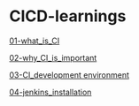 # CICD-learnings
[01-what_is_CI](https://github.com/iamtruptimane/CICD-learnings/tree/main/01-what_is_CI)

[02-why_CI_is_important](https://github.com/iamtruptimane/CICD-learnings/tree/main/02-why_CI_is_imp)

[03-CI_development environment](https://github.com/iamtruptimane/CICD-learnings/tree/main/03-CI%20(Development%20%20environment%20))

[04-jenkins_installation](https://github.com/iamtruptimane/CICD-learnings/tree/main/04-jenkins_installation)